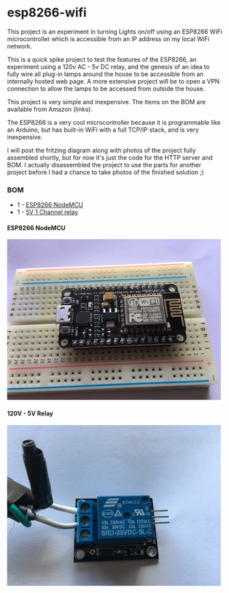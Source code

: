 # esp8266-wifi

This project is an experiment in turning Lights on/off using an ESP8266 WiFi microcontroller which is accessible from an IP address on my local WiFi network. 

This is a quick spike project to test the features of the ESP8266, an experiment using a 120v AC - 5v DC relay, and the genesis of an idea to fully wire all plug-in lamps around the house to be accessible from an internally hosted web page. A more extensive project will be to open a VPN connection to allow the lamps to be accessed from outside the house.

This project is very simple and inexpensive. The items on the BOM are available from Amazon (links).

The ESP8266 is a very cool microcontroller because it is programmable like an Arduino, but has built-in WiFi with a full TCP/IP stack, and is very inexpensive. 

I will post the fritzing diagram along with photos of the project fully assembled shortly, but for now it's just the code for the HTTP server and BOM. I actually disassembled the project to use the parts for another project before I had a chance to take photos of the finished solution ;)

### BOM

+ 1 - [ESP8266 NodeMCU](https://www.amazon.com/ESP8266-microcontroller-NodeMCU-WIFI-CP2102/dp/B071WRD25D/ref=sr_1_5?ie=UTF8&qid=1521067033&sr=8-5&keywords=nodemcu)
+ 1 - [5V 1 Channel relay](https://www.amazon.com/Indicator-Light-Channel-Module-Arduino/dp/B00P7QDJD2/ref=sr_1_5?ie=UTF8&qid=1521067126&sr=8-5&keywords=single+5v+relay)

#### ESP8266 NodeMCU
![ESP8266](/esp8266-nodemcu.png)

#### 120V - 5V Relay
![Relay](/120v-5v-relay.png)
